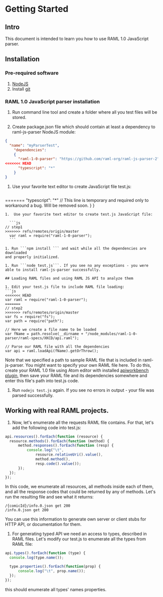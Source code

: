 # Getting Started

## Intro

This document is intended to learn you how to use RAML 1.0 JavaScript parser.

## Installation

###	Pre-required software

1.	[NodeJS](https://nodejs.org/en/download/)
1.	Install [git](https://git-scm.com/downloads)

###	RAML 1.0 JavaScript parser installation
1. Run command line tool and create a folder where all you test files will be stored.

1. Create package.json file which should contain at least a dependency to raml-js-parser NodeJS module:
  ```json
  {
    "name": "myParserTest",
      "dependencies":
      {
        "raml-1-0-parser": "https://github.com/raml-org/raml-js-parser-2",
<<<<<<< HEAD
        "typescript": "*"
      }
  }
  ```
1.	Use your favorite text editor to create JavaScript file test.js:

	```js
=======
        "typescript": "*" // This line is temporary and required only to workaround a bug. Will be removed soon.
      }
  }
  ```
1.	Use your favorite text editor to create test.js JavaScript file:

	```js
  // step1
>>>>>>> refs/remotes/origin/master
	var raml = require("raml-1-0-parser");
	```

1. Run ```npm install ``` and wait while all the dependencies are downloaded
and properly initialized.

1. Run ```node test.js```. If you see no any exceptions - you were able to install raml-js-parser successfully.

## Loading RAML files and using RAML JS API to analyze them

1. Edit your test.js file to include RAML file loading:
  ```js
<<<<<<< HEAD
  var raml = require("raml-1-0-parser");
=======
  // step2
>>>>>>> refs/remotes/origin/master
  var fs = require("fs");
  var path = require("path");

  // Here we create a file name to be loaded
  var fName = path.resolve(__dirname + "/node_modules/raml-1-0-parser/raml-specs/XKCD/api.raml");

  // Parse our RAML file with all the dependencies
  var api = raml.loadApi(fName).getOrThrow();
  ```
  Note that we specified a path to sample RAML file that is included in raml-js-parser. You might want to specify your own RAML file here. To do this, create your RAML 1.0 file using Atom editor with installed [apiworkbench plugin](http://apiworkbench.com/), then save your RAML file and its dependencies somewhere and enter this file's path into test.js code.

1. Run ```nodejs test.js``` again. If you see no errors in output - your file was parsed successfully.

## Working with real RAML projects.

1. Now, let's enumerate all the requests RAML file contains. For that, let's add the following code into test.js:

  ```js
  api.resources().forEach(function (resource) {
  	resource.methods().forEach(function (method) {
  		method.responses().forEach(function (resp) {
  			console.log("\t",
  				resource.relativeUri().value(),
  				method.method(),
  				resp.code().value());
  		});
  	});
  });
  ```
  In this code, we enumerate all resources, all methods inside each of them, and all the response codes that could be returned by any of methods. Let's run the resulting file and see what it returns:
  ```
  /{comicId}/info.0.json get 200
  /info.0.json get 200
  ```
  You can use this information to generate own server or client stubs for HTTP API, or documentation for them.

1. For generating typed API we need an access to types, described in RAML files. Let's modify our test.js to enumerate all the types from RAML file:
  ```js
  api.types().forEach(function (type) {
  	console.log(type.name());

  	type.properties().forEach(function(prop) {
  		console.log("\t", prop.name());
  	});
  });
  ```

  this should enumerate all types' names properties.
